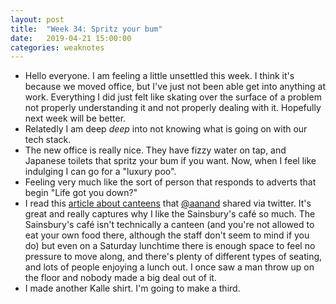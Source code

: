 ```yaml
---
layout: post
title:  "Week 34: Spritz your bum"
date:   2019-04-21 15:00:00
categories: weaknotes
---
```

* Hello everyone. I am feeling a little unsettled this week. I think it's because we moved office, but I've just not been able get into anything at work. Everything I did just felt like skating over the surface of a problem not properly understanding it and not properly dealing with it. Hopefully next week will be better.
* Relatedly I am deep _deep_ into not knowing what is going on with our tech stack.
* The new office is really nice. They have fizzy water on tap, and Japanese toilets that spritz your bum if you want. Now, when I feel like indulging I can go for a "luxury poo".
* Feeling very much like the sort of person that responds to adverts that begin "Life got you down?"
* I read this [article about canteens](https://tinyletter.com/waysofeating/letters/i-dream-of-canteens) that [@aanand](https://twitter.com/aanand) shared via twitter. It's great and really captures why I like the Sainsbury's café so much. The Sainsbury's café isn't technically a canteen (and you're not allowed to eat your own food there, although the staff don't seem to mind if you do) but even on a Saturday lunchtime there is enough space to feel no pressure to move along, and there's plenty of different types of seating, and lots of people enjoying a lunch out. I once saw a man throw up on the floor and nobody made a big deal out of it.
* I made another Kalle shirt. I'm going to make a third.
